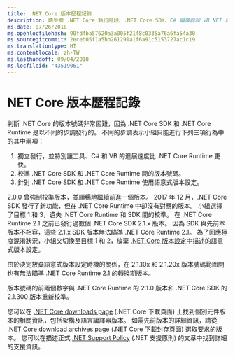 ```yaml
---
title: .NET Core 版本歷程記錄
description: 請參閱 .NET Core 執行階段、.NET Core SDK、C# 編譯器和 VB.NET 編譯器的版本時間軸。
ms.date: 07/26/2018
ms.openlocfilehash: 90fd4ba57620a3a005f2148c0335a76a6fa54a30
ms.sourcegitcommit: 2eceb05f1a5bb261291a1f6a91c5153727ac1c19
ms.translationtype: HT
ms.contentlocale: zh-TW
ms.lasthandoff: 09/04/2018
ms.locfileid: "43519061"
---
```

# <a name="net-core-version-history"></a>NET Core 版本歷程記錄

判斷 .NET Core 的版本號碼非常困難，因為 .NET Core SDK 和 .NET Core Runtime 是以不同的步調發行的。 不同的步調表示小組只能進行下列三項行為中的其中兩項：

1. 獨立發行，並特別讓工具、C# 和 VB 的進展速度比 .NET Core Runtime 更快。
2. 校準 .NET Core SDK 和 .NET Core Runtime 間的版本號碼。
3. 針對 .NET Core SDK 和 .NET Core Runtime 使用語意式版本設定。

2.0.0 曾強制校準版本，並順暢地繼續前進一個版本。 2017 年 12 月，.NET Core SDK 發行了新功能，但在 .NET Core Runtime 中卻沒有對應的版本。 小組選擇了目標 1 和 3，遺失 .NET Core Runtime 和 SDK 間的校準。 在 .NET Core Runtime 2.1 之前已發行過數個 .NET Core SDK 2.1.x 版本。 因為 SDK 與先前本版本不相容，這些 2.1.x SDK 版本無法瞄準 .NET Core Runtime 2.1。 為了回應極度混淆狀況，小組又切換至目標 1 和 2，放棄 [.NET Core 版本設定](index.md#versioning-details)中描述的語意式版本設定。

由於決定放棄語意式版本設定時機的關係，在 2.1.10x 和 2.1.20x 版本號碼範圍間也有無法瞄準 .NET Core Runtime 2.1 的轉換期版本。

版本號碼的前兩個數字與 .NET Core Runtime 的 2.1.0 版本和 .NET Core SDK 的 2.1.300 版本重新校準。

您可以在 [.NET Core downloads page](https://www.microsoft.com/net/download/dotnet-core/current) (.NET Core 下載頁面) 上找到個別元件版本的相關資訊，包括架構及語言編譯器版本。 如需先前版本的詳細資訊，請從 [.NET Core download archives page](https://www.microsoft.com/net/download/archives) (.NET Core 下載封存頁面) 選取要求的版本。 您可以在描述正式 [.NET Support Policy](https://www.microsoft.com/net/Support/Policy) (.NET 支援原則) 的文章中找到詳細的支援資訊。